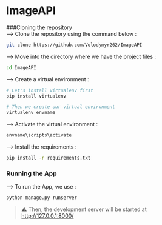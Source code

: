 # ImageAPI
###Cloning the repository <br>
--> Clone the repository using the command below :
```bash
git clone https://github.com/Volodymyr262/ImageAPI
```
--> Move into the directory where we have the project files : 
```bash
cd ImageAPI

```
--> Create a virtual environment :
```bash
# Let's install virtualenv first
pip install virtualenv

# Then we create our virtual environment
virtualenv envname

```

--> Activate the virtual environment :
```bash
envname\scripts\activate

```
--> Install the requirements :
```bash
pip install -r requirements.txt

```

### Running the App

--> To run the App, we use :
```bash
python manage.py runserver

```

> ⚠ Then, the development server will be started at http://127.0.0.1:8000/


